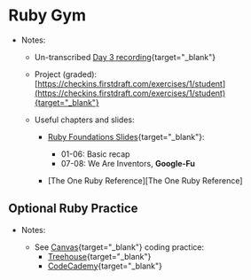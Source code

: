 # Ruby Gym

- Notes: 

  - Un-transcribed [Day 3 recording](https://uchicago.zoom.us/rec/play/oGgGlRnI4Op6GdCp7YOQWjXGEWEjdyByUBdPlEhFrTCPfi-BgD0zy9hP_0proKe-1jcpwQLHbxLqTFuP.Wz1cEem6_nSfK0mV){target="_blank"}

  - Project (graded): [https://checkins.firstdraft.com/exercises/1/student](https://checkins.firstdraft.com/exercises/1/student){target="_blank"}

  - Useful chapters and slides:

    - [Ruby Foundations Slides](https://firstdraft.slides.com/raghubetina/05-ruby-foundations?token=SFyjvCyP){target="_blank"}:
        - 01-06: Basic recap
        - 07-08: We Are Inventors, **Google-Fu**
    
    - [The One Ruby Reference][The One Ruby Reference]

## Optional Ruby Practice

- Notes:

  - See [Canvas](https://canvas.uchicago.edu/courses/41147/assignments/465871){target="_blank"} coding practice:
      - [Treehouse](https://teamtreehouse.com/library/ruby-basics-2){target="_blank"}
      - [CodeCademy](https://www.codecademy.com/learn/learn-ruby){target="_blank"}

